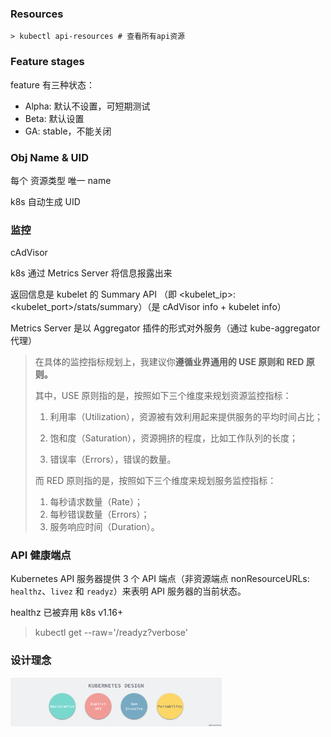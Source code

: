### Resources

```shell
> kubectl api-resources # 查看所有api资源
```

### Feature stages

feature 有三种状态：

- Alpha: 默认不设置，可短期测试
- Beta: 默认设置
- GA: stable，不能关闭

### Obj Name & UID

每个 资源类型 唯一 name

k8s 自动生成 UID

### 监控

cAdVisor

k8s 通过 Metrics Server 将信息报露出来

返回信息是 kubelet 的 Summary API （即 <kubelet_ip>:<kubelet_port>/stats/summary）（是 cAdVisor info + kubelet info）

Metrics Server 是以 Aggregator 插件的形式对外服务（通过 kube-aggregator 代理）

>在具体的监控指标规划上，我建议你**遵循业界通用的 USE 原则和 RED 原则。**
>
>其中，USE 原则指的是，按照如下三个维度来规划资源监控指标：
>
>1. 利用率（Utilization），资源被有效利用起来提供服务的平均时间占比；
>
>2. 饱和度（Saturation），资源拥挤的程度，比如工作队列的长度；
>
>3. 错误率（Errors），错误的数量。
>
>而 RED 原则指的是，按照如下三个维度来规划服务监控指标：
>
>1. 每秒请求数量（Rate）；
>2. 每秒错误数量（Errors）；
>3. 服务响应时间（Duration）。

### API 健康端点

Kubernetes API 服务器提供 3 个 API 端点（非资源端点 nonResourceURLs: `healthz`、`livez` 和 `readyz`）来表明 API 服务器的当前状态。

healthz 已被弃用 k8s v1.16+

> kubectl get --raw='/readyz?verbose'

### 设计理念

<img src="others.assets/2018-11-25-kubernetes-design.png" alt="kubernetes-design" style="zoom:33%;" />

